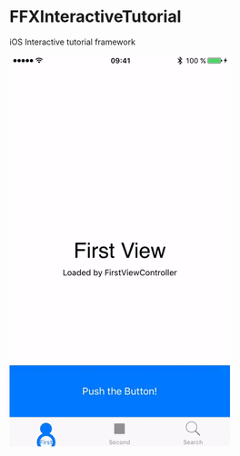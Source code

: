 # FFXInteractiveTutorial
iOS Interactive tutorial framework

![](resources/FFXInteractiveTutorial-1.gif)